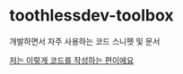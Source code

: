 # toothlessdev-toolbox

개발하면서 자주 사용하는 코드 스니펫 및 문서

[저는 이렇게 코드를 작성하는 편이에요](./docs/react/code-convention.md)
